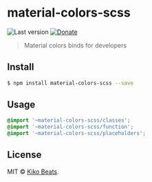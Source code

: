 # material-colors-scss

![Last version](https://img.shields.io/github/tag/Kikobeats/material-colors-scss.svg?style=flat-square)
[![Donate](https://img.shields.io/badge/donate-paypal-blue.svg?style=flat-square)](https://paypal.me/Kikobeats)

> Material colors binds for developers

## Install

```bash
$ npm install material-colors-scss --save
```

## Usage

```scss
@import '~material-colors-scss/classes';
@import '~material-colors-scss/function';
@import '~material-colors-scss/placeholders';
```

## License

MIT © [Kiko Beats](https://github.com/Kikobeats).
